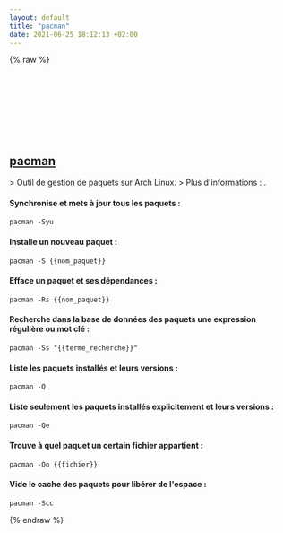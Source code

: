 ```yaml
---
layout: default
title: "pacman"
date: 2021-06-25 18:12:13 +02:00
---
```

{% raw %}
<h2 id="pacman">
  <a href="/fr/linux/pacman.html">pacman</a> <a href="#pacman"><svg class="icon">
    <use href="/assets/images/unicode_sprite.svg#link" />
  </svg></a>
</h2>
> Outil de gestion de paquets sur Arch Linux.
> Plus d'informations : <https://man.archlinux.org/man/pacman.8>.

#### Synchronise et mets à jour tous les paquets :
```shell
pacman -Syu
```
#### Installe un nouveau paquet :
```shell
pacman -S {{nom_paquet}}
```
#### Efface un paquet et ses dépendances :
```shell
pacman -Rs {{nom_paquet}}
```
#### Recherche dans la base de données des paquets une expression régulière ou mot clé :
```shell
pacman -Ss "{{terme_recherche}}"
```
#### Liste les paquets installés et leurs versions :
```shell
pacman -Q
```
#### Liste seulement les paquets installés explicitement et leurs versions :
```shell
pacman -Qe
```
#### Trouve à quel paquet un certain fichier appartient :
```shell
pacman -Qo {{fichier}}
```
#### Vide le cache des paquets pour libérer de l'espace :
```shell
pacman -Scc
```
{% endraw %}